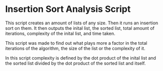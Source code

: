 # Insertion Sort Analysis Script

This script creates an amount of lists of any size. Then it runs an insertion sort on them. It then outputs the inital list, the sorted list, total amount of iterations, complexity of the inital list, and time taken.

This script was made to find out what plays more a factor in the total iterations of the algorithm, the size of the list or the complexity of it.

In this script complexity is defined by the dot product of the inital list and the sorted list divided by the dot product of the sorted list and itself.
